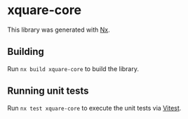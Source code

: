 # xquare-core

This library was generated with [Nx](https://nx.dev).

## Building

Run `nx build xquare-core` to build the library.

## Running unit tests

Run `nx test xquare-core` to execute the unit tests via [Vitest](https://vitest.dev/).
